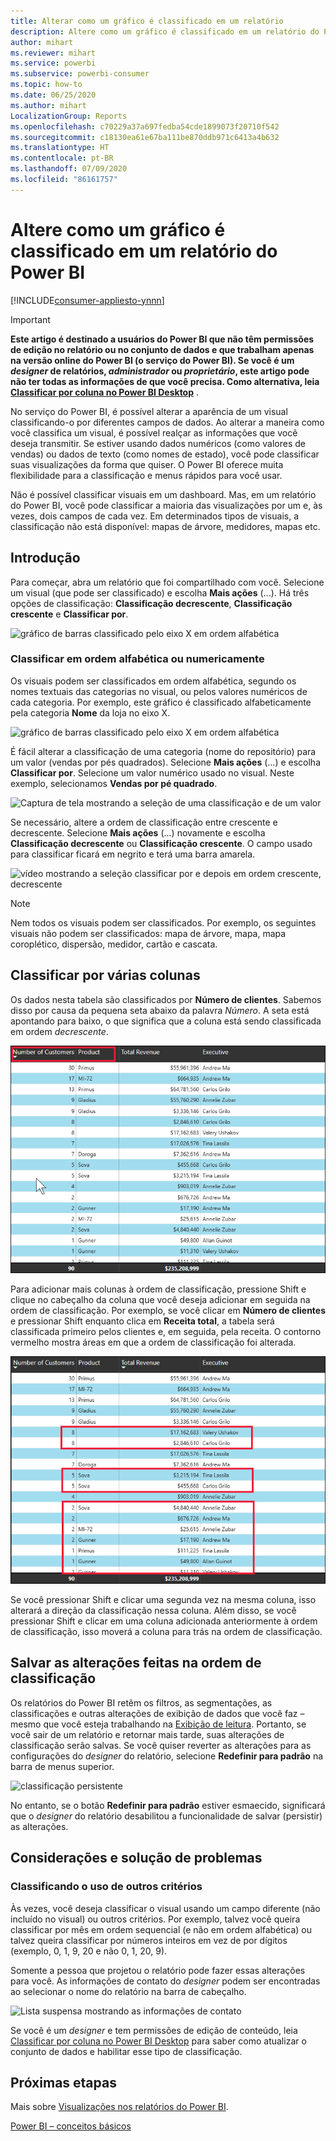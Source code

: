 ```yaml
---
title: Alterar como um gráfico é classificado em um relatório
description: Altere como um gráfico é classificado em um relatório do Power BI
author: mihart
ms.reviewer: mihart
ms.service: powerbi
ms.subservice: powerbi-consumer
ms.topic: how-to
ms.date: 06/25/2020
ms.author: mihart
LocalizationGroup: Reports
ms.openlocfilehash: c70229a37a697fedba54cde1899073f20710f542
ms.sourcegitcommit: c18130ea61e67ba111be870ddb971c6413a4b632
ms.translationtype: HT
ms.contentlocale: pt-BR
ms.lasthandoff: 07/09/2020
ms.locfileid: "86161757"
---
```

# <a name="change-how-a-chart-is-sorted-in-a-power-bi-report"></a>Altere como um gráfico é classificado em um relatório do Power BI

[!INCLUDE[consumer-appliesto-ynnn](../includes/consumer-appliesto-ynnn.md)]


> [!IMPORTANT]
> **Este artigo é destinado a usuários do Power BI que não têm permissões de edição no relatório ou no conjunto de dados e que trabalham apenas na versão online do Power BI (o serviço do Power BI). Se você é um *designer* de relatórios, *administrador* ou *proprietário*, este artigo pode não ter todas as informações de que você precisa. Como alternativa, leia [Classificar por coluna no Power BI Desktop](../create-reports/desktop-sort-by-column.md)** .

No serviço do Power BI, é possível alterar a aparência de um visual classificando-o por diferentes campos de dados. Ao alterar a maneira como você classifica um visual, é possível realçar as informações que você deseja transmitir. Se estiver usando dados numéricos (como valores de vendas) ou dados de texto (como nomes de estado), você pode classificar suas visualizações da forma que quiser. O Power BI oferece muita flexibilidade para a classificação e menus rápidos para você usar. 

Não é possível classificar visuais em um dashboard. Mas, em um relatório do Power BI, você pode classificar a maioria das visualizações por um e, às vezes, dois campos de cada vez. Em determinados tipos de visuais, a classificação não está disponível: mapas de árvore, medidores, mapas etc. 

## <a name="get-started"></a>Introdução

Para começar, abra um relatório que foi compartilhado com você. Selecione um visual (que pode ser classificado) e escolha **Mais ações** (...).  Há três opções de classificação: **Classificação decrescente**, **Classificação crescente** e **Classificar por**. 
    

![gráfico de barras classificado pelo eixo X em ordem alfabética](media/end-user-change-sort/power-bi-more-actions.png)

### <a name="sort-alphabetically-or-numerically"></a>Classificar em ordem alfabética ou numericamente

Os visuais podem ser classificados em ordem alfabética, segundo os nomes textuais das categorias no visual, ou pelos valores numéricos de cada categoria. Por exemplo, este gráfico é classificado alfabeticamente pela categoria **Nome** da loja no eixo X.

![gráfico de barras classificado pelo eixo X em ordem alfabética](media/end-user-change-sort/powerbi-sort-category.png)

É fácil alterar a classificação de uma categoria (nome do repositório) para um valor (vendas por pés quadrados). Selecione **Mais ações** (...) e escolha **Classificar por**. Selecione um valor numérico usado no visual.  Neste exemplo, selecionamos **Vendas por pé quadrado**.

![Captura de tela mostrando a seleção de uma classificação e de um valor](media/end-user-change-sort/power-bi-sort-value.png)

Se necessário, altere a ordem de classificação entre crescente e decrescente.  Selecione **Mais ações** (...) novamente e escolha **Classificação decrescente** ou **Classificação crescente**. O campo usado para classificar ficará em negrito e terá uma barra amarela.

   ![vídeo mostrando a seleção classificar por e depois em ordem crescente, decrescente](media/end-user-change-sort/sort.gif)

> [!NOTE]
> Nem todos os visuais podem ser classificados. Por exemplo, os seguintes visuais não podem ser classificados: mapa de árvore, mapa, mapa coroplético, dispersão, medidor, cartão e cascata.

## <a name="sorting-by-multiple-columns"></a>Classificar por várias colunas
Os dados nesta tabela são classificados por **Número de clientes**.  Sabemos disso por causa da pequena seta abaixo da palavra *Número*. A seta está apontando para baixo, o que significa que a coluna está sendo classificada em ordem *decrescente*.

![captura de tela mostrando a primeira coluna sendo usada para classificação](media/end-user-change-sort/power-bi-sort-first.png)


Para adicionar mais colunas à ordem de classificação, pressione Shift e clique no cabeçalho da coluna que você deseja adicionar em seguida na ordem de classificação. Por exemplo, se você clicar em **Número de clientes** e pressionar Shift enquanto clica em **Receita total**, a tabela será classificada primeiro pelos clientes e, em seguida, pela receita. O contorno vermelho mostra áreas em que a ordem de classificação foi alterada.

![captura de tela mostrando a segunda coluna sendo usada para classificação](media/end-user-change-sort/power-bi-sort-second.png)

Se você pressionar Shift e clicar uma segunda vez na mesma coluna, isso alterará a direção da classificação nessa coluna. Além disso, se você pressionar Shift e clicar em uma coluna adicionada anteriormente à ordem de classificação, isso moverá a coluna para trás na ordem de classificação.


## <a name="saving-changes-you-make-to-sort-order"></a>Salvar as alterações feitas na ordem de classificação
Os relatórios do Power BI retêm os filtros, as segmentações, as classificações e outras alterações de exibição de dados que você faz – mesmo que você esteja trabalhando na [Exibição de leitura](end-user-reading-view.md). Portanto, se você sair de um relatório e retornar mais tarde, suas alterações de classificação serão salvas.  Se você quiser reverter as alterações para as configurações do *designer* do relatório, selecione **Redefinir para padrão** na barra de menus superior. 

![classificação persistente](media/end-user-change-sort/power-bi-reset.png)

No entanto, se o botão **Redefinir para padrão** estiver esmaecido, significará que o *designer* do relatório desabilitou a funcionalidade de salvar (persistir) as alterações.

<a name="other"></a>
## <a name="considerations-and-troubleshooting"></a>Considerações e solução de problemas

### <a name="sorting-using-other-criteria"></a>Classificando o uso de outros critérios
Às vezes, você deseja classificar o visual usando um campo diferente (não incluído no visual) ou outros critérios.  Por exemplo, talvez você queira classificar por mês em ordem sequencial (e não em ordem alfabética) ou talvez queira classificar por números inteiros em vez de por dígitos (exemplo, 0, 1, 9, 20 e não 0, 1, 20, 9).  

Somente a pessoa que projetou o relatório pode fazer essas alterações para você. As informações de contato do *designer* podem ser encontradas ao selecionar o nome do relatório na barra de cabeçalho.

![Lista suspensa mostrando as informações de contato](media/end-user-change-sort/power-bi-contact.png)

Se você é um *designer* e tem permissões de edição de conteúdo, leia [Classificar por coluna no Power BI Desktop](../create-reports/desktop-sort-by-column.md) para saber como atualizar o conjunto de dados e habilitar esse tipo de classificação.

## <a name="next-steps"></a>Próximas etapas
Mais sobre [Visualizações nos relatórios do Power BI](end-user-visualizations.md).

[Power BI – conceitos básicos](end-user-basic-concepts.md)
